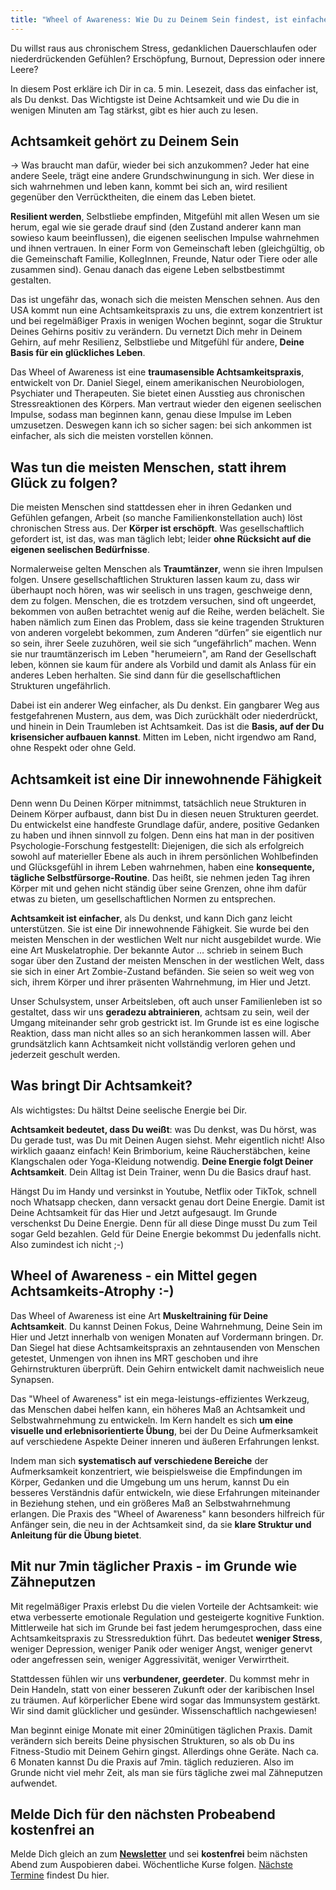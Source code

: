 ```yaml
---
title: "Wheel of Awareness: Wie Du zu Deinem Sein findest, ist einfacher, als Du denkst"
---
```


Du willst raus aus chronischem Stress, gedanklichen Dauerschlaufen oder niederdrückenden Gefühlen? Erschöpfung, Burnout, Depression oder innere Leere?

In diesem Post erkläre ich Dir in ca. 5 min. Lesezeit, dass das einfacher ist, als Du denkst. Das Wichtigste ist Deine Achtsamkeit und wie Du die in wenigen Minuten am Tag stärkst, gibt es hier auch zu lesen. 

## Achtsamkeit gehört zu Deinem Sein
→ Was braucht man dafür, wieder bei sich anzukommen? Jeder hat eine andere Seele, trägt eine andere Grundschwinungung in sich. Wer diese in sich wahrnehmen und leben kann, kommt bei sich an, wird resilient gegenüber den Verrücktheiten, die einem das Leben bietet. 

**Resilient werden**, Selbstliebe empfinden, Mitgefühl mit allen Wesen um sie herum, egal wie sie gerade drauf sind (den Zustand anderer kann man sowieso kaum beeinflussen), die eigenen seelischen Impulse wahrnehmen und ihnen vertrauen. In einer Form von Gemeinschaft leben (gleichgültig, ob die Gemeinschaft Familie, KollegInnen, Freunde, Natur oder Tiere oder alle zusammen sind). Genau danach das eigene Leben selbstbestimmt gestalten.  

Das ist ungefähr das, wonach sich die meisten Menschen sehnen. Aus den USA kommt nun eine Achtsamkeitspraxis zu uns, die extrem konzentriert ist und bei regelmäßiger Praxis in wenigen Wochen beginnt, sogar die Struktur Deines Gehirns positiv zu verändern. Du vernetzt Dich mehr in Deinem Gehirn, auf mehr Resilienz, Selbstliebe und Mitgefühl für andere, **Deine Basis für ein glückliches Leben**. 

Das Wheel of Awareness ist eine **traumasensible Achtsamkeitspraxis**, entwickelt von Dr. Daniel Siegel, einem amerikanischen Neurobiologen, Psychiater und Therapeuten. Sie bietet einen Ausstieg aus chronischen Stressreaktionen des Körpers. Man vertraut wieder den eigenen seelischen Impulse, sodass man beginnen kann, genau diese Impulse im Leben umzusetzen. Deswegen kann ich so sicher sagen: bei sich ankommen ist einfacher, als sich die meisten vorstellen können.  

## Was tun die meisten Menschen, statt ihrem Glück zu folgen? 
Die meisten Menschen sind stattdessen eher in ihren Gedanken und Gefühlen gefangen, Arbeit (so manche Familienkonstellation auch) löst chronischen Stress aus. Der **Körper ist erschöpft**. Was gesellschaftlich gefordert ist, ist das, was man täglich lebt; leider **ohne Rücksicht auf die eigenen seelischen Bedürfnisse**. 

Normalerweise gelten Menschen als **Traumtänzer**, wenn sie ihren Impulsen folgen. Unsere gesellschaftlichen Strukturen lassen kaum zu, dass wir überhaupt noch hören, was wir seelisch in uns tragen, geschweige denn, dem zu folgen. Menschen, die es trotzdem versuchen, sind oft ungeerdet, bekommen von außen betrachtet wenig auf die Reihe, werden belächelt. Sie haben nämlich zum Einen das Problem, dass sie keine tragenden Strukturen von anderen vorgelebt bekommen, zum Anderen “dürfen” sie eigentlich nur so sein, ihrer Seele zuzuhören, weil sie sich “ungefährlich” machen. Wenn sie nur traumtänzerisch im Leben "herumeiern", am Rand der Gesellschaft leben, können sie kaum für andere als Vorbild und damit als Anlass für ein anderes Leben herhalten. Sie sind dann für die gesellschaftlichen Strukturen ungefährlich.

Dabei ist ein anderer Weg einfacher, als Du denkst. Ein gangbarer Weg aus festgefahrenen Mustern, aus dem, was Dich zurückhält oder niederdrückt, und hinein in Dein Traumleben ist Achtsamkeit. Das ist die **Basis, auf der Du krisensicher aufbauen kannst**. Mitten im Leben, nicht irgendwo am Rand, ohne Respekt oder ohne Geld.  

## Achtsamkeit ist eine Dir innewohnende Fähigkeit
Denn wenn Du Deinen Körper mitnimmst, tatsächlich neue Strukturen in Deinem Körper aufbaust, dann bist Du in diesen neuen Strukturen geerdet. Du entwickelst eine handfeste Grundlage dafür, andere, positive Gedanken zu haben und ihnen sinnvoll zu folgen. Denn eins hat man in der positiven Psychologie-Forschung festgestellt: Diejenigen, die sich als erfolgreich sowohl auf materieller Ebene als auch in ihrem persönlichen Wohlbefinden und Glücksgefühl in ihrem Leben wahrnehmen, haben eine **konsequente, tägliche Selbstfürsorge-Routine**. Das heißt, sie nehmen jeden Tag ihren Körper mit und gehen nicht ständig über seine Grenzen, ohne ihm dafür etwas zu bieten, um gesellschaftlichen Normen zu entsprechen. 

**Achtsamkeit ist einfacher**, als Du denkst, und kann Dich ganz leicht unterstützen. Sie ist eine Dir innewohnende Fähigkeit. Sie wurde bei den meisten Menschen in der westlichen Welt nur nicht ausgebildet wurde. Wie eine Art Muskelatrophie. Der bekannte Autor … schrieb in seinem Buch sogar über den Zustand der meisten Menschen in der westlichen Welt, dass sie sich in einer Art Zombie-Zustand befänden. Sie seien so weit weg von sich, ihrem Körper und ihrer präsenten Wahrnehmung, im Hier und Jetzt. 

Unser Schulsystem, unser Arbeitsleben, oft auch unser Familienleben ist so gestaltet, dass wir uns **geradezu abtrainieren**, achtsam zu sein, weil der Umgang miteinander sehr grob gestrickt ist. Im Grunde ist es eine logische Reaktion, dass man nicht alles so an sich herankommen lassen will. Aber grundsätzlich kann Achtsamkeit nicht vollständig verloren gehen und jederzeit geschult werden. 

## Was bringt Dir Achtsamkeit?
Als wichtigstes: Du hältst Deine seelische Energie bei Dir. 

**Achtsamkeit bedeutet, dass Du weißt**: was Du denkst, was Du hörst, was Du gerade tust, was Du mit Deinen Augen siehst. Mehr eigentlich nicht! Also wirklich gaaanz einfach! Kein Brimborium, keine Räucherstäbchen, keine Klangschalen oder Yoga-Kleidung notwendig. **Deine Energie folgt Deiner Achtsamkeit**. Dein Alltag ist Dein Trainer, wenn Du die Basics drauf hast. 

Hängst Du im Handy und versinkst in Youtube, Netflix oder TikTok, schnell noch Whatsapp checken, dann versackt genau dort Deine Energie. Damit ist Deine Achtsamkeit für das Hier und Jetzt aufgesaugt. Im Grunde verschenkst Du Deine Energie. Denn für all diese Dinge musst Du zum Teil sogar Geld bezahlen. Geld für Deine Energie bekommst Du jedenfalls nicht. Also zumindest ich nicht ;-)

## Wheel of Awareness - ein Mittel gegen Achtsamkeits-Atrophy :-)
Das Wheel of Awareness ist eine Art **Muskeltraining für Deine Achtsamkeit**. Du kannst Deinen Fokus, Deine Wahrnehmung, Deine Sein im Hier und Jetzt innerhalb von wenigen Monaten auf Vordermann bringen. Dr. Dan Siegel hat diese Achtsamkeitspraxis an zehntausenden von Menschen getestet, Unmengen von ihnen ins MRT geschoben und ihre Gehirnstrukturen überprüft. Dein Gehirn entwickelt damit nachweislich neue Synapsen. 

Das "Wheel of Awareness" ist ein mega-leistungs-effizientes Werkzeug, das Menschen dabei helfen kann, ein höheres Maß an Achtsamkeit und Selbstwahrnehmung zu entwickeln. Im Kern handelt es sich **um eine visuelle und erlebnisorientierte Übung**, bei der Du Deine Aufmerksamkeit auf verschiedene Aspekte Deiner inneren und äußeren Erfahrungen lenkst. 

Indem man sich **systematisch auf verschiedene Bereiche** der Aufmerksamkeit konzentriert, wie beispielsweise die Empfindungen im Körper, Gedanken und die Umgebung um uns herum, kannst Du ein besseres Verständnis dafür entwickeln, wie diese Erfahrungen miteinander in Beziehung stehen, und ein größeres Maß an Selbstwahrnehmung erlangen. Die Praxis des "Wheel of Awareness" kann besonders hilfreich für Anfänger sein, die neu in der Achtsamkeit sind, da sie **klare Struktur und Anleitung für die Übung bietet**. 

## Mit nur 7min täglicher Praxis - im Grunde wie Zähneputzen
Mit regelmäßiger Praxis erlebst Du die vielen Vorteile der Achtsamkeit: wie etwa verbesserte emotionale Regulation und gesteigerte kognitive Funktion. Mittlerweile hat sich im Grunde bei fast jedem herumgesprochen, dass eine Achtsamkeitspraxis zu Stressreduktion führt. Das bedeutet **weniger Stress**, weniger Depression, weniger Panik oder weniger Angst, weniger genervt oder angefressen sein, weniger Aggressivität, weniger Verwirrtheit. 

Stattdessen fühlen wir uns **verbundener, geerdeter**. Du kommst mehr in Dein Handeln, statt von einer besseren Zukunft oder der karibischen Insel zu träumen. Auf körperlicher Ebene wird sogar das Immunsystem gestärkt. Wir sind damit glücklicher und gesünder. Wissenschaftlich nachgewiesen! 

Man beginnt einige Monate mit einer 20minütigen täglichen Praxis. Damit verändern sich bereits Deine physischen Strukturen, so als ob Du ins Fitness-Studio mit Deinem Gehirn gingst. Allerdings ohne Geräte. Nach ca. 6 Monaten kannst Du die Praxis auf 7min. täglich reduzieren. Also im Grunde nicht viel mehr Zeit, als man sie fürs tägliche zwei mal Zähneputzen aufwendet.  

## Melde Dich für den nächsten Probeabend kostenfrei an
Melde Dich gleich an zum **[Newsletter](/2021/04/21/Landingspage-Newsletteranmeldung.html)** und sei **kostenfrei** beim nächsten Abend zum Auspobieren dabei. Wöchentliche Kurse folgen. [Nächste Termine](/2023/04/14/wheel-of-awareness.html) findest Du hier. 
